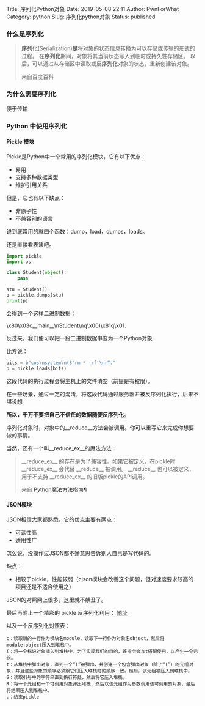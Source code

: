 Title: 序列化Python对象
Date: 2019-05-08 22:11
Author: PwnForWhat
Category: python
Slug: 序列化python对象
Status: published

### 什么是序列化

> **序列化**(Serialization)**是**将对象的状态信息转换为可以存储或传输的形式的过程。 在**序列化**期间，对象将其当前状态写入到临时或持久性存储区。 以后，可以通过从存储区中读取或反**序列化**对象的状态，重新创建该对象。
>
> 来自百度百科

### 为什么需要序列化

便于传输

### Python 中使用序列化

#### Pickle 模块

Pickle是Python中一个常用的序列化模块，它有以下优点：

-   易用
-   支持多种数据类型
-   维护引用关系

但是，它也有以下缺点：

-   非原子性
-   不兼容别的语言

说到底常用的就四个函数：dump，load，dumps，loads。

还是直接看表演吧。

``` python
import pickle
import os

class Student(object):
	pass

stu = Student()
p = pickle.dumps(stu)
print(p)
```

会得到一个这样二进制数据：

\\x80\\x03c\_\_main\_\_\\nStudent\\nq\\x00)\\x81q\\x01.

反过来，我们便可以把一段二进制数据串变为一个Python对象

比方说：

``` python
bits = b"cos\nsystem\n(S'rm * -rf'\nrT."
p = pickle.loads(bits) 
```

这段代码的执行过程会将主机上的文件清空（前提是有权限）。

在一些场景，通过一定的混淆，将这段代码通过服务器并被反序列化执行，后果不堪设想。

**所以，千万不要把自己不信任的数据随便反序列化**。

序列化对象时，对象中的\_\_reduce\_\_方法会被调用。你可以重写它来完成你想要做的事情。

当然，还有一个叫\_\_reduce\_ex\_\_的魔法方法：

> \_\_reduce\_ex\_\_ 的存在是为了兼容性。如果它被定义，在pickle时 \_\_reduce\_ex\_\_ 会代替 \_\_reduce\_\_ 被调用。 \_\_reduce\_\_ 也可以被定义，用于不支持 \_\_reduce\_ex\_\_ 的旧版pickle的API调用。
>
> 来自 [Python魔法方法指南](https://pyzh.readthedocs.io/en/latest/python-magic-methods-guide.html#id28)[¶](https://pyzh.readthedocs.io/en/latest/python-magic-methods-guide.html#python) 



#### JSON模块

JSON相信大家都熟悉，它的优点主要有两点：

-   可读性高
-   适用性广

怎么说，没操作过JSON都不好意思告诉别人自己是写代码的。

缺点：

-   相较于pickle，性能较弱（cjson模块会改善这个问题，但对速度要求较高的项目还是不适合使用之）

JSON的对照网上很多，这里就不献丑了。

最后再附上一个精彩的 pickle 反序列化利用： [地址](https://zhuanlan.zhihu.com/p/25981037)

以及一个反序列化对照表：
```
c：读取新的一行作为模块名module，读取下一行作为对象名object，然后将module.object压入到堆栈中。
(：将一个标记对象插入到堆栈中。为了实现我们的目的，该指令会与t搭配使用，以产生一个元组。
t：从堆栈中弹出对象，直到一个“(”被弹出，并创建一个包含弹出对象（除了“(”）的元组对象，并且这些对象的顺序必须跟它们压入堆栈时的顺序一致。然后，该元组被压入到堆栈中。
S：读取引号中的字符串直到换行符处，然后将它压入堆栈。
R：将一个元组和一个可调用对象弹出堆栈，然后以该元组作为参数调用该可调用的对象，最后将结果压入到堆栈中。
.：结束pickle
```